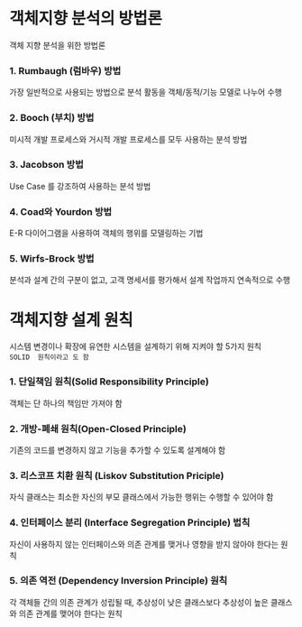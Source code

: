 # 객체지향 분석의 방법론

객체 지향 분석을 위한 방법론

### 1. Rumbaugh (럼바우) 방법

가장 일반적으로 사용되는 방법으로 분석 활동을 객체/동적/기능 모델로 나누어 수행

### 2. Booch (부치) 방법

미시적 개발 프로세스와 거시적 개발 프로세스를 모두 사용하는 분석 방법

### 3. Jacobson 방법

Use Case 를 강조하여 사용하는 분석 방법

### 4. Coad와 Yourdon 방법

E-R 다이어그램을 사용하여 객체의 행위를 모델링하는 기법

### 5. Wirfs-Brock 방법

분석과 설계 간의 구분이 없고, 고객 명세서를 평가해서 설계 작업까지 연속적으로 수행

# 객체지향 설계 원칙

시스템 변경이나 확장에 유연한 시스템을 설계하기 위해 지켜야 할 5가지 원칙
<br/>
`SOLID  원칙이라고 도 함`

### 1. 단일책임 원칙(Solid Responsibility Principle)

객체는 단 하나의 책임만 가져야 함

### 2. 개방-폐쇄 원칙(Open-Closed Principle)

기존의 코드를 변경하지 않고 기능을 추가할 수 있도록 설계해야 함

### 3. 리스코프 치환 원칙 (Liskov Substitution Priciple)

자식 클래스는 최소한 자신의 부모 클래스에서 가능한 행위는 수행할 수 있어야 함

### 4. 인터페이스 분리 (Interface Segregation Principle) 법칙

자신이 사용하지 않는 인터페이스와 의존 관계를 맺거나 영향을 받지 않아야 한다는 원칙

### 5. 의존 역전 (Dependency Inversion Principle) 원칙

각 객체들 간의 의존 관계가 성립될 때, 추상성이 낮은 클래스보다 추상성이 높은 클래스와 의존 관계를 맺어야 한다는 원칙
